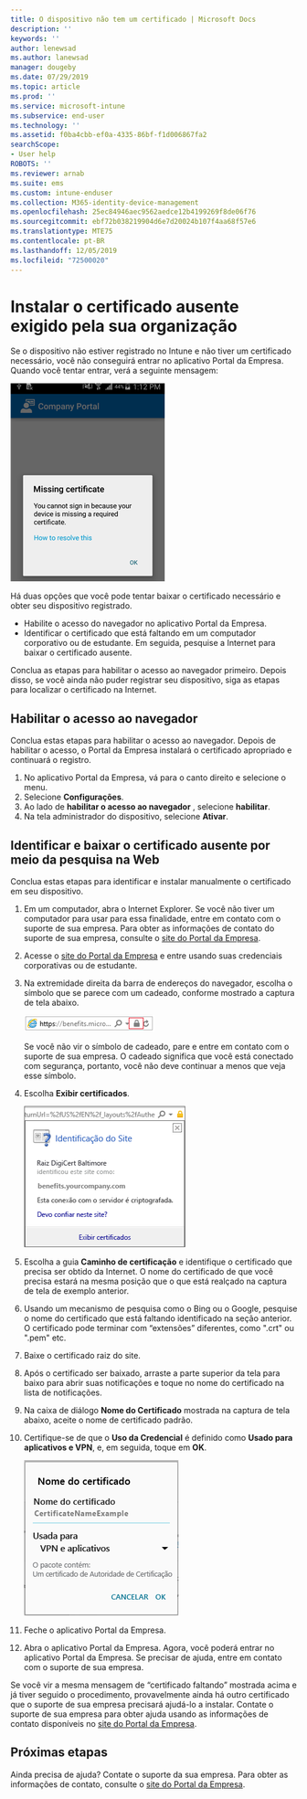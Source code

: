 ```yaml
---
title: O dispositivo não tem um certificado | Microsoft Docs
description: ''
keywords: ''
author: lenewsad
ms.author: lanewsad
manager: dougeby
ms.date: 07/29/2019
ms.topic: article
ms.prod: ''
ms.service: microsoft-intune
ms.subservice: end-user
ms.technology: ''
ms.assetid: f0ba4cbb-ef0a-4335-86bf-f1d006867fa2
searchScope:
- User help
ROBOTS: ''
ms.reviewer: arnab
ms.suite: ems
ms.custom: intune-enduser
ms.collection: M365-identity-device-management
ms.openlocfilehash: 25ec84946aec9562aedce12b4199269f8de06f76
ms.sourcegitcommit: ebf72b038219904d6e7d20024b107f4aa68f57e6
ms.translationtype: MTE75
ms.contentlocale: pt-BR
ms.lasthandoff: 12/05/2019
ms.locfileid: "72500020"
---
```

# <a name="install-missing-certificate-required-by-your-organization"></a>Instalar o certificado ausente exigido pela sua organização  

Se o dispositivo não estiver registrado no Intune e não tiver um certificado necessário, você não conseguirá entrar no aplicativo Portal da Empresa. Quando você tentar entrar, verá a seguinte mensagem:

![screenshot-error-message-about-missing-certificate](./media/andr-cert_install-1-cert_missing.png)

Há duas opções que você pode tentar baixar o certificado necessário e obter seu dispositivo registrado. 

- Habilite o acesso do navegador no aplicativo Portal da Empresa.
- Identificar o certificado que está faltando em um computador corporativo ou de estudante. Em seguida, pesquise a Internet para baixar o certificado ausente. 

Conclua as etapas para habilitar o acesso ao navegador primeiro. Depois disso, se você ainda não puder registrar seu dispositivo, siga as etapas para localizar o certificado na Internet. 

## <a name="enable-browser-access"></a>Habilitar o acesso ao navegador
Conclua estas etapas para habilitar o acesso ao navegador. Depois de habilitar o acesso, o Portal da Empresa instalará o certificado apropriado e continuará o registro.    

1. No aplicativo Portal da Empresa, vá para o canto direito e selecione o menu.  
2. Selecione **Configurações**.  
3. Ao lado de **habilitar o acesso ao navegador** , selecione **habilitar**.  
4. Na tela administrador do dispositivo, selecione **Ativar**. 

## <a name="identify-and-download-the-missing-certificate-through-web-search"></a>Identificar e baixar o certificado ausente por meio da pesquisa na Web
Conclua estas etapas para identificar e instalar manualmente o certificado em seu dispositivo.  

1. Em um computador, abra o Internet Explorer. Se você não tiver um computador para usar para essa finalidade, entre em contato com o suporte de sua empresa. Para obter as informações de contato do suporte de sua empresa, consulte o [site do Portal da Empresa](https://go.microsoft.com/fwlink/?linkid=2010980).

2. Acesse o [site do Portal da Empresa](https://go.microsoft.com/fwlink/?linkid=2010980) e entre usando suas credenciais corporativas ou de estudante.

3. Na extremidade direita da barra de endereços do navegador, escolha o símbolo que se parece com um cadeado, conforme mostrado a captura de tela abaixo.

    ![screenshot-internet-explorer-address-bar-padlock-symbol](./media/andr-missing-cert-ie-padlock-symbol.png)

    Se você não vir o símbolo de cadeado, pare e entre em contato com o suporte de sua empresa. O cadeado significa que você está conectado com segurança, portanto, você não deve continuar a menos que veja esse símbolo.

4. Escolha **Exibir certificados**.

    ![screenshot-internet-explorer-view-certificates-button-on-website-identification-dialog](./media/andr-missg-cert-ie-view-cert-button.png)

5. Escolha a guia **Caminho de certificação** e identifique o certificado que precisa ser obtido da Internet. O nome do certificado de que você precisa estará na mesma posição que o que está realçado na captura de tela de exemplo anterior.

6. Usando um mecanismo de pesquisa como o Bing ou o Google, pesquise o nome do certificado que está faltando identificado na seção anterior. O certificado pode terminar com “extensões” diferentes, como ".crt" ou ".pem" etc.

7. Baixe o certificado raiz do site.

8. Após o certificado ser baixado, arraste a parte superior da tela para baixo para abrir suas notificações e toque no nome do certificado na lista de notificações.

4. Na caixa de diálogo **Nome do Certificado** mostrada na captura de tela abaixo, aceite o nome de certificado padrão.

5. Certifique-se de que o **Uso da Credencial** é definido como **Usado para aplicativos e VPN**, e, em seguida, toque em **OK**.

    ![screenshot-certificate-name-dialog-showing-certificate-name](./media/andr-missing-cert-cert-name.png)

6. Feche o aplicativo Portal da Empresa.

7. Abra o aplicativo Portal da Empresa. Agora, você poderá entrar no aplicativo Portal da Empresa. Se precisar de ajuda, entre em contato com o suporte de sua empresa.

Se você vir a mesma mensagem de “certificado faltando” mostrada acima e já tiver seguido o procedimento, provavelmente ainda há outro certificado que o suporte de sua empresa precisará ajudá-lo a instalar. Contate o suporte de sua empresa para obter ajuda usando as informações de contato disponíveis no [site do Portal da Empresa](https://go.microsoft.com/fwlink/?linkid=2010980).

## <a name="next-steps"></a>Próximas etapas  

Ainda precisa de ajuda? Contate o suporte da sua empresa. Para obter as informações de contato, consulte o [site do Portal da Empresa](https://go.microsoft.com/fwlink/?linkid=2010980).  
